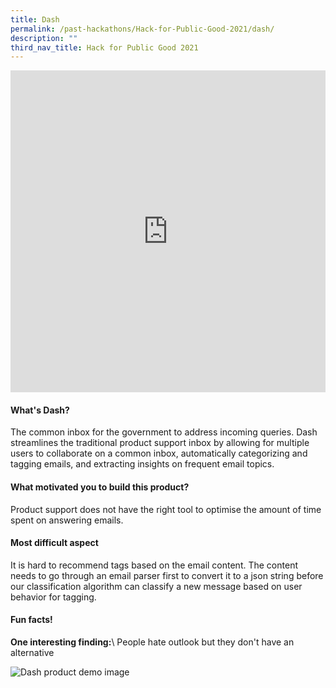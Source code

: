 ```yaml
---
title: Dash
permalink: /past-hackathons/Hack-for-Public-Good-2021/dash/
description: ""
third_nav_title: Hack for Public Good 2021
---
```

<iframe allowfullscreen="true" height="515" width="100%" frameborder="0" src="https://docs.google.com/presentation/d/e/2PACX-1vSlBuECNFqWV9EvfTlS2BDuo8asCBkWMNTS1xIZCBZsejgBx6_kKI10HXKQ6CPtaYqc2YDk6AVjGTzt/embed?start=false&amp;loop=false&amp;delayms=3000"></iframe>

#### What's Dash?
The common inbox for the government to address incoming queries. Dash streamlines the traditional product support inbox by allowing for multiple users to collaborate on a common inbox, automatically categorizing and tagging emails, and extracting insights on frequent email topics. 

#### What motivated you to build this product?
Product support does not have the right tool to optimise the amount of time spent on answering emails.

#### Most difficult aspect
It is hard to recommend tags based on the email content. The content needs to go through an email parser first to convert it to a json string before our classification algorithm can classify a new message based on user behavior for tagging.

#### Fun facts!
**One interesting finding:**\\
People hate outlook but they don't have an alternative

![Dash product demo image](/images/Dash_snapshot.png)
